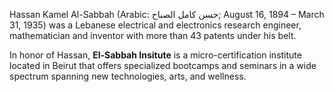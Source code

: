 Hassan Kamel Al-Sabbah (Arabic: حسن كامل الصباح; August 16, 1894 – March 31, 1935) was a Lebanese electrical and electronics research engineer, mathematician and inventor with more than 43 patents under his belt.

In honor of Hassan, **El-Sabbah Insitute** is a micro-certification institute located in Beirut that offers specialized bootcamps and seminars in a wide spectrum spanning new technologies, arts, and wellness.  
